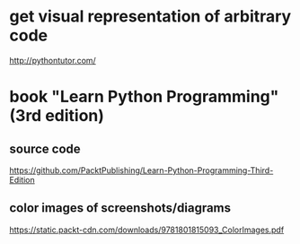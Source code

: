 # get visual representation of arbitrary code

<http://pythontutor.com/>

##
# book "Learn Python Programming" (3rd edition)
## source code

<https://github.com/PacktPublishing/Learn-Python-Programming-Third-Edition>

## color images of screenshots/diagrams

<https://static.packt-cdn.com/downloads/9781801815093_ColorImages.pdf>
